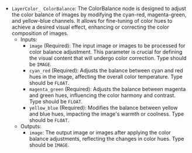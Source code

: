 - `LayerColor_ ColorBalance`: The ColorBalance node is designed to adjust the color balance of images by modifying the cyan-red, magenta-green, and yellow-blue channels. It allows for fine-tuning of color hues to achieve a desired visual effect, enhancing or correcting the color composition of images.
    - Inputs:
        - `image` (Required): The input image or images to be processed for color balance adjustment. This parameter is crucial for defining the visual content that will undergo color correction. Type should be `IMAGE`.
        - `cyan_red` (Required): Adjusts the balance between cyan and red hues in the image, affecting the overall color temperature. Type should be `FLOAT`.
        - `magenta_green` (Required): Adjusts the balance between magenta and green hues, influencing the color harmony and contrast. Type should be `FLOAT`.
        - `yellow_blue` (Required): Modifies the balance between yellow and blue hues, impacting the image's warmth or coolness. Type should be `FLOAT`.
    - Outputs:
        - `image`: The output image or images after applying the color balance adjustments, reflecting the changes in color hues. Type should be `IMAGE`.
